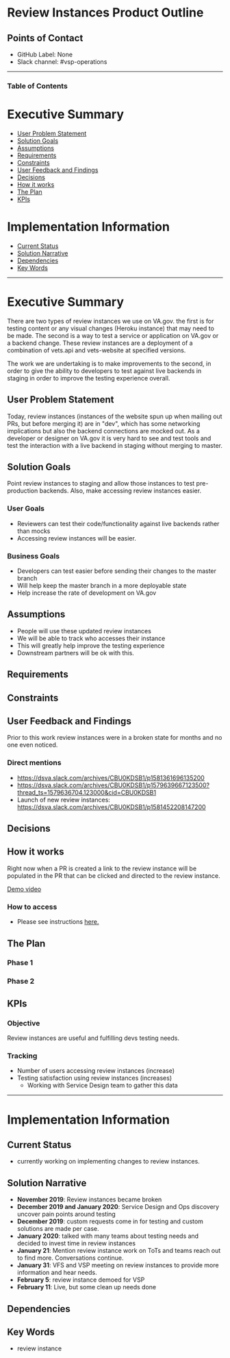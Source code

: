 # Review Instances Product Outline

## Points of Contact
- GitHub Label: None
- Slack channel: #vsp-operations

 
---

### Table of Contents

# Executive Summary 
- [User Problem Statement](#user-problem-statement)
- [Solution Goals](#solution-goals)
- [Assumptions](#assumptions)
- [Requirements](#requirements)
- [Constraints](#constraints)
- [User Feedback and Findings](#user-feedback-and-findings)
- [Decisions](#decisions)
- [How it works](#how-it-works)
- [The Plan](#the-plan)
- [KPIs](#kpis)

# Implementation Information
- [Current Status](#current-status)
- [Solution Narrative](#solution-narrative)
- [Dependencies](#Dependencies)
- [Key Words](#key-words)


---
# Executive Summary

There are two types of review instances we use on VA.gov. the first is for testing content or any visual changes (Heroku instance) that may need to be made. The second is a way to test a service or application on VA.gov or a backend change. These review instances are a deployment of a combination of vets.api and vets-website at specified versions.

The work we are undertaking is to make improvements to the second, in order to give the ability to developers to test against live backends in staging in order to improve the testing experience overall. 

## User Problem Statement
Today, review instances (instances of the website spun up when mailing out PRs, but before merging it) are in "dev", which has some networking implications but also the backend connections are mocked out. As a developer or designer on VA.gov it is very hard to see and test tools and test the interaction with a live backend in staging without merging to master.

## Solution Goals

Point review instances to staging and allow those instances to test pre-production backends. Also, make accessing review instances easier. 

### User Goals
- Reviewers can test their code/functionality against live backends rather than mocks
- Accessing review instances will be easier.

### Business Goals
- Developers can test easier before sending their changes to the master branch
- Will help keep the master branch in a more deployable state
- Help increase the rate of development on VA.gov

## Assumptions
- People will use these updated review instances
- We will be able to track who accesses their instance
- This will greatly help improve the testing experience
- Downstream partners will be ok with this.

## Requirements  


## Constraints


## User Feedback and Findings
Prior to this work review instances were in a broken state for months and no one even noticed. 

### Direct mentions
- https://dsva.slack.com/archives/CBU0KDSB1/p1581361696135200
- https://dsva.slack.com/archives/CBU0KDSB1/p1579639667123500?thread_ts=1579636704.123000&cid=CBU0KDSB1
- Launch of new review instances: https://dsva.slack.com/archives/CBU0KDSB1/p1581452208147200

## Decisions


## How it works
Right now when a PR is created a link to the review instance will be populated in the PR that can be clicked and directed to the review instance. 

[Demo video](https://dsva.slack.com/files/UJ2JYB7D2/FTYTGNLMV/review_instance_demo.mp4)

### How to access
- Please see instructions [here.](https://github.com/department-of-veterans-affairs/va.gov-team/blob/master/platform/engineering/backend/review-instances.md)

## The Plan

### Phase 1 

### Phase 2 


## KPIs
### Objective
Review instances are useful and fulfilling devs testing needs.

### Tracking
- Number of users accessing review instances (increase)
- Testing satisfaction using review instances (increases) 
  - Working with Service Design team to gather this data


---

# Implementation Information


## Current Status
- currently working on implementing changes to review instances.

## Solution Narrative
- **November 2019**: Review instances became broken 
- **December 2019 and January 2020**: Service Design and Ops discovery uncover pain points around testing
- **December 2019**: custom requests come in for testing and custom solutions are made per case. 
- **January 2020**: talked with many teams about testing needs and decided to invest time in review instances
- **January 21**: Mention review instance work on ToTs and teams reach out to find more. Conversations continue.
- **January 31**: VFS and VSP meeting on review instances to provide more information and hear needs.
- **February 5**: review instance demoed for VSP
- **February 11**: Live, but some clean up needs done

## Dependencies


## Key Words
- review instance

